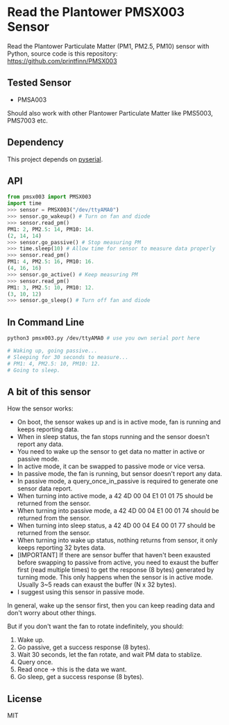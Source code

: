 # Read the Plantower PMSX003 Sensor

Read the Plantower Particulate Matter (PM1, PM2.5, PM10) sensor with Python, source code is this repository: https://github.com/printfinn/PMSX003

## Tested Sensor

- PMSA003

Should also work with other Plantower Particulate Matter like PMS5003, PMS7003 etc.

## Dependency

This project depends on [pyserial](https://pypi.org/project/pyserial/).

## API

```python
from pmsx003 import PMSX003
import time
>>> sensor = PMSX003("/dev/ttyAMA0")
>>> sensor.go_wakeup() # Turn on fan and diode
>>> sensor.read_pm()
PM1: 2, PM2.5: 14, PM10: 14.
(2, 14, 14)
>>> sensor.go_passive() # Stop measuring PM
>>> time.sleep(10) # Allow time for sensor to measure data properly
>>> sensor.read_pm()
PM1: 4, PM2.5: 16, PM10: 16.
(4, 16, 16)
>>> sensor.go_active() # Keep measuring PM
>>> sensor.read_pm()
PM1: 3, PM2.5: 10, PM10: 12.
(3, 10, 12)
>>> sensor.go_sleep() # Turn off fan and diode
```

## In Command Line

```bash
python3 pmsx003.py /dev/ttyAMA0 # use you own serial port here

# Waking up, going passive...
# Sleeping for 30 seconds to measure...
# PM1: 4, PM2.5: 10, PM10: 12.
# Going to sleep.
```


## A bit of this sensor

How the sensor works:

- On boot, the sensor wakes up and is in active mode, fan is running and keeps reporting data.
- When in sleep status, the fan stops running and the sensor doesn't report any data.
- You need to wake up the sensor to get data no matter in active or passive mode.
- In active mode, it can be swapped to passive mode or vice versa.
- In passive mode, the fan is running, but sensor doesn't report any data.
- In passive mode, a query_once_in_passive is required to generate one sensor data report.
- When turning into active mode, a 42 4D 00 04 E1 01 01 75 should be returned from the sensor.
- When turning into passive mode, a 42 4D 00 04 E1 00 01 74 should be returned from the sensor.
- When turning into sleep status, a 42 4D 00 04 E4 00 01 77 should be returned from the sensor.
- When turning into wake up status, nothing returns from sensor, it only keeps reporting 32 bytes data.
- [IMPORTANT] If there are sensor buffer that haven't been exausted before swapping to passive from active,
  you need to exaust the buffer first (read multiple times) to get the response (8 bytes) generated by turning mode.
  This only happens when the sensor is in active mode. Usually 3~5 reads can exaust the buffer (N x 32 bytes).
- I suggest using this sensor in passive mode.

In general, wake up the sensor first, then you can keep reading data and don't worry about other things.

But if you don't want the fan to rotate indefinitely, you should:

1. Wake up.
2. Go passive, get a success response (8 bytes).
3. Wait 30 seconds, let the fan rotate, and wait PM data to stablize.
4. Query once.
5. Read once -> this is the data we want.
6. Go sleep, get a success response (8 bytes).

## License

MIT